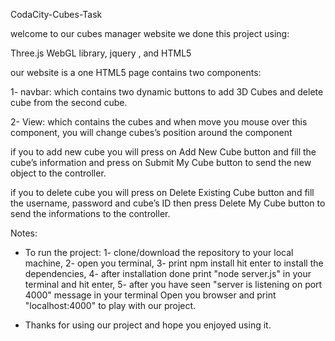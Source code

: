 ﻿CodaCity-Cubes-Task

welcome to our cubes manager website we done this project using: 

Three.js WebGL library, jquery , and HTML5

our website is a one HTML5 page contains two components:

1- navbar: which contains two dynamic buttons to add 3D Cubes and delete cube
from the second cube.

2- View: which contains the cubes and when move you mouse over this component,
you will change cubes’s position around the component

if you to add new cube you will press on Add New Cube button and fill the cube’s
information and press on Submit My Cube button to send the new object to the controller.

if you to delete cube you will press on Delete Existing Cube button and fill the username,
password and cube’s ID then press Delete My Cube button to send the informations to the controller.

Notes:

* To run the project:
1- clone/download the repository to your local machine,
2- open you terminal,
3- print npm install hit enter to install the dependencies,
4- after installation done print "node server.js" in
your terminal and hit enter,
5- after you have seen "server is listening on port 4000" message
in your terminal Open you browser and print "localhost:4000"
to play with our project.

* Thanks for using our project and hope you enjoyed using it.

